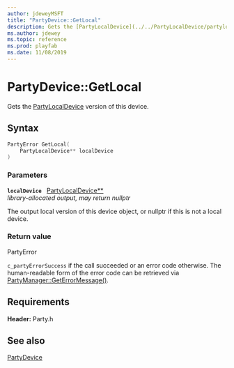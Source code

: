 ```yaml
---
author: jdeweyMSFT
title: "PartyDevice::GetLocal"
description: Gets the [PartyLocalDevice](../../PartyLocalDevice/partylocaldevice.md) version of this device.
ms.author: jdewey
ms.topic: reference
ms.prod: playfab
ms.date: 11/08/2019
---
```


# PartyDevice::GetLocal  

Gets the [PartyLocalDevice](../../PartyLocalDevice/partylocaldevice.md) version of this device.  

## Syntax  
  
```cpp
PartyError GetLocal(  
    PartyLocalDevice** localDevice  
)  
```  
  
### Parameters  
  
**`localDevice`** &nbsp; [PartyLocalDevice**](../../PartyLocalDevice/partylocaldevice.md)  
*library-allocated output, may return nullptr*  
  
The output local version of this device object, or nullptr if this is not a local device.  
  
  
### Return value  
PartyError
  
```c_partyErrorSuccess``` if the call succeeded or an error code otherwise. The human-readable form of the error code can be retrieved via [PartyManager::GetErrorMessage()](../../PartyManager/methods/partymanager_geterrormessage.md).
  
  
## Requirements  
  
**Header:** Party.h
  
## See also  
[PartyDevice](../partydevice.md)  

  
  
